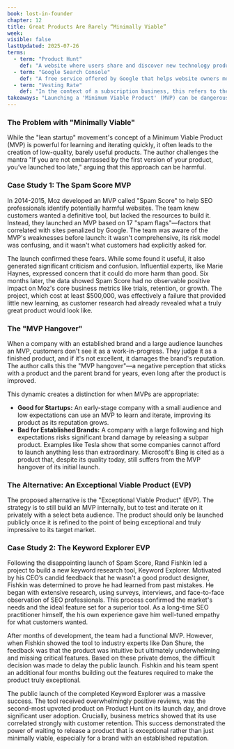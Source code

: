 ```yaml
---
book: lost-in-founder
chapter: 12
title: Great Products Are Rarely “Minimally Viable”
week: 
visible: false
lastUpdated: 2025-07-26
terms:
  - term: "Product Hunt"
    def: "A website where users share and discover new technology products. It's a popular platform for startups to launch, gain visibility, and get feedback from an audience of tech enthusiasts and early adopters."
  - term: "Google Search Console"
    def: "A free service offered by Google that helps website owners monitor their site's performance in search results, identify technical issues, and submit information like 'disavow files' to manage how Google interacts with their site."
  - term: "Vesting Rate"
    def: "In the context of a subscription business, this refers to the rate at which new customers are successfully converted into long-term, loyal, paying subscribers who don't cancel after their initial trial or first few billing cycles."
takeaways: "Launching a 'Minimum Viable Product' (MVP) can be dangerous for established brands or projects with high visibility, as it can create a 'MVP hangover' that damages reputation. For any project, whether in a startup or a large company, it's crucial to weigh the benefits of speed against the risk of making a poor first impression; sometimes, waiting to release an 'Exceptional Viable Product' (EVP) is the smarter long-term strategy."
---
```


### The Problem with "Minimally Viable"
While the "lean startup" movement's concept of a Minimum Viable Product (MVP) is powerful for learning and iterating quickly, it often leads to the creation of low-quality, barely useful products. The author challenges the mantra "If you are not embarrassed by the first version of your product, you’ve launched too late," arguing that this approach can be harmful.

### Case Study 1: The Spam Score MVP
In 2014-2015, Moz developed an MVP called "Spam Score" to help SEO professionals identify potentially harmful websites. The team knew customers wanted a definitive tool, but lacked the resources to build it. Instead, they launched an MVP based on 17 "spam flags"—factors that correlated with sites penalized by Google. The team was aware of the MVP's weaknesses before launch: it wasn't comprehensive, its risk model was confusing, and it wasn't what customers had explicitly asked for.

The launch confirmed these fears. While some found it useful, it also generated significant criticism and confusion. Influential experts, like Marie Haynes, expressed concern that it could do more harm than good. Six months later, the data showed Spam Score had no observable positive impact on Moz's core business metrics like trials, retention, or growth. The project, which cost at least $500,000, was effectively a failure that provided little new learning, as customer research had already revealed what a truly great product would look like.

### The "MVP Hangover"
When a company with an established brand and a large audience launches an MVP, customers don't see it as a work-in-progress. They judge it as a finished product, and if it's not excellent, it damages the brand's reputation. The author calls this the "MVP hangover"—a negative perception that sticks with a product and the parent brand for years, even long after the product is improved.

This dynamic creates a distinction for when MVPs are appropriate:
* **Good for Startups:** An early-stage company with a small audience and low expectations can use an MVP to learn and iterate, improving its product as its reputation grows.
* **Bad for Established Brands:** A company with a large following and high expectations risks significant brand damage by releasing a subpar product. Examples like Tesla show that some companies cannot afford to launch anything less than extraordinary. Microsoft's Bing is cited as a product that, despite its quality today, still suffers from the MVP hangover of its initial launch.

### The Alternative: An Exceptional Viable Product (EVP)
The proposed alternative is the "Exceptional Viable Product" (EVP). The strategy is to still build an MVP internally, but to test and iterate on it privately with a select beta audience. The product should only be launched publicly once it is refined to the point of being exceptional and truly impressive to its target market.

### Case Study 2: The Keyword Explorer EVP
Following the disappointing launch of Spam Score, Rand Fishkin led a project to build a new keyword research tool, Keyword Explorer. Motivated by his CEO’s candid feedback that he wasn't a good product designer, Fishkin was determined to prove he had learned from past mistakes. He began with extensive research, using surveys, interviews, and face-to-face observation of SEO professionals. This process confirmed the market's needs and the ideal feature set for a superior tool. As a long-time SEO practitioner himself, the his own experience gave him well-tuned empathy for what customers wanted.

After months of development, the team had a functional MVP. However, when Fishkin showed the tool to industry experts like Dan Shure, the feedback was that the product was intuitive but ultimately underwhelming and missing critical features. Based on these private demos, the difficult decision was made to delay the public launch. Fishkin and his team spent an additional four months building out the features required to make the product truly exceptional.

The public launch of the completed Keyword Explorer was a massive success. The tool received overwhelmingly positive reviews, was the second-most upvoted product on Product Hunt on its launch day, and drove significant user adoption. Crucially, business metrics showed that its use correlated strongly with customer retention. This success demonstrated the power of waiting to release a product that is exceptional rather than just minimally viable, especially for a brand with an established reputation.